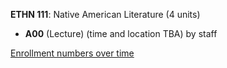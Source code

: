 **ETHN 111**: Native American Literature (4 units)

- **A00** (Lecture) (time and location TBA) by staff

[Enrollment numbers over time](./ETHN111.tsv)

